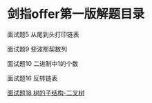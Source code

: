 # 剑指offer第一版解题目录
面试题5 从尾到头打印链表

面试题9 斐波那契数列

面试题10 二进制中1的个数

面试题16 反转链表

[面试题18 树的子结构-二叉树](https://github.com/xionghengheng/study/blob/master/sword2offer/18.%E6%A0%91%E7%9A%84%E5%AD%90%E7%BB%93%E6%9E%84.md)


